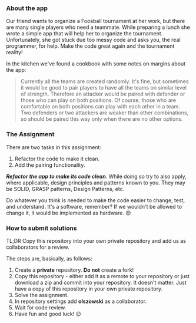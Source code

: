 ### About the app
Our friend wants to organize a Foosball tournament at her work, but there are many
single players who need a teammate. While preparing a lunch she wrote a simple
app that will help her to organize the tournament. Unfortunately, she got stuck
due too messy code and asks you, the real programmer, for help. Make the code
great again and the tournament reality!

In the kitchen we've found a cookbook with some notes on margins about the app:

>Currently all the teams are created randomly. It's fine, but sometimes it would
 be good to pair players to have all the teams on similar level of strength. Therefore
 an attacker would be paired with defender or those who can play on both positions. Of
 course, those who are comfortable on both positions can play with each other in
 a team. Two defenders or two attackers are weaker than other combinations, so should
 be paired this way only when there are no other options.

### The Assignment

There are two tasks in this assignment:
1. Refactor the code to make it clean.
1. Add the pairing functionality.

**_Refactor the app to make its code clean_**. While doing so try to also apply,
where applicable, design principles and patterns known to you. They may be
SOLID, GRASP patterns, Design Patterns, etc.

Do whatever you think is needed to make the code easier to change, test, and understand.
It's a software, remember? If we wouldn't be allowed to change it, it would be implemented as hardware. :wink:

### How to submit solutions
TL;DR Copy this repository into your own private repository and add us as collaborators for a review.

The steps are, basically, as follows:
1. Create a **private** repository. **Do not** create a fork!
1. Copy this repository - either add it as a remote to your repository or just download a zip and commit into your repository. It doesn't matter. Just have a copy of this repository in your own private repository.
1. Solve the assignment.
1. In repository settings add **olszowski** as a collaborator.
1. Wait for code review.
1. Have fun and good luck! :wink:
